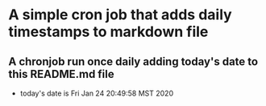 A simple cron job that adds daily timestamps to markdown file
============================================================
## A chronjob run once daily adding today's date to this README.md file
* today's date is Fri Jan 24 20:49:58 MST 2020
